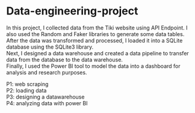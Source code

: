 # Data-engineering-project
In this project, I collected data from the Tiki website using API Endpoint. I also used the Random and Faker libraries to generate some data tables. <br />
After the data was transformed and processed, I loaded it into a SQLite database using the SQLite3 library. <br />
Next, I designed a data warehouse and created a data pipeline to transfer data from the database to the data warehouse. <br />
Finally, I used the Power BI tool to model the data into a dashboard for analysis and research purposes.

P1: web scraping <br />
P2: loading data <br />
P3: designing a datawarehouse <br />
P4: analyzing data with power BI <br />

